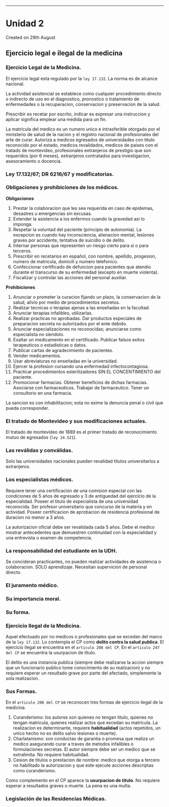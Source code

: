 - - -
# Unidad 2
Created on 29th August
## Ejercicio legal e ilegal de la medicina

### Ejercicio Legal de la Medicina.

El ejercicio legal esta regulado por la `ley 17.132`. La norma es de alcance nacional.

La actividad asistencial se establece como cualquier procedimiento directo o indirecto de uso en el diagnostico, pronostico o tratamiento de enfermedades o la recuperacion, conservacion y preservacion de la salud.

Prescribir es recetar por escrito, indicar es expresar una instruccion y aplicar significa emplear una medida para un fin.

La matricula del medico es un numero unico e intrasferible otorgado por el ministerio de salud de la nacion y el registro nacional de profesionales del arte de curar. Autoriza a medicos egresados de universidades con titulo reconocido por el estado, medicos revalidados, medicos de paises con el tratado de montevideo, profesionales extranjeros de prestigio que son requeridos (por 6 meses), extranjeros contratados para investigacion, asesoramiento o docencia.

### Ley 17.132/67; DR 6216/67 y modificatorias.

### Obligaciones y prohibiciones de los médicos.

**Obligaciones**

1. Prestar la colaboracion que les sea requerida en caso de epidemas, desastres u emergencias sin excusas.
2. Extender la asistencia a los enfermos cuando la gravedad asi lo imponga.
3. Respetar la voluntad del paciente (principio de autonomia). La excepcion es cuando hay inconsciencia, alienacion mental, lesiones graves por accidente, tentativa de suicidio o de delito.
4. Internar personas que representen un riesgo cierto para si o para terceros.
5. Prescribir en recetarios en español, con nombre, apellido, progesion, numero de matricula, domicili y numero telefonico.
6. Confeccionar certificado de defuncion para pacientes que atendio durante el transcurso de su enfermedad (excepto en muerte violenta).
7. Fiscalizar y controlar las acciones del personal auxiliar.

**Prohibiciones**

1. Anunciar o prometer la curacion fijando un plazo, la conservacion de la salud, alivio por medio de procedimientos secretos.
2. Realizar tecnicas o terapias ajenas a las enseñadas en la facultad.
3. Anunciar terapias infalibles, utilizarlas.
4. Realizar practicas no aprobadas. Dar productos especiales de preparacion secreta no autorizados por el ente debido.
5. Anunciar especializaciones no reconocidas; anunciarse como especialista no siendolo.
6. Exaltar un medicamento en el certificado. Publicar falsos exitos terapeuticos o estadisticas o datos.
7. Publicar cartas de agradecimiento de pacientes.
8. Vender medicamentos.
9. Usar abreviaturas no enseñadas en la universidad.
10. Ejercer la profesion cursando una enfermedad infectocontagiosa.
11. Practicar procedimientos esterilizadores SIN EL CONCENTIMIENTO del paciente.
12. Promocionar farmacias. Obtener beneficios de dichas farmacias. Asociarse con farmaceuticos. Trabajar de farmaceutico. Tener un consultorio en una farmacia.

La sancion es con inhabilitacion; esta no exime la denuncia penal o civil que pueda corresponder.

### El tratado de Montevideo y sus modificaciones actuales.

El tratado de montevideo de 1889 es el primer tratado de reconocimiento mutuo de egresados (`ley 24.521`).

### Las reválidas y conválidas.

Solo las universidades nacionales pueden revalidad titulos universitarios a extranjeros.

### Los especialistas médicos.

Requiere tener una certificacion de una comision especial con las condiciones de 5 años de egresado y 3 de antiguedad del ejercicio de la especialidad. Poseer el titulo de especialista de una universidad reconocida. Ser profesor universitario que concurso de la materia y en actividad. Poseer certificacion de aprobacion de residencia profesional de duracion no menor a 3 años.

La autorizacion oficial debe ser revalidada cada 5 años. Debe el medico mostrar antecedentes que demuestren continuidad con la especialidad y una entrevista o examen de competencia.

### La responsabilidad del estudiante en la UDH.

Se concideran practicantes, no pueden realizar actividades de asistencia o colaboracion. SOLO aprendizaje. Necesitan supervicion de personal directo.

### El juramento médico.
### Su importancia moral.
### Su forma.

### Ejercicio Ilegal de la Medicina.

Aquel efectuado por no medicos o profesionales que se excedan del marco de la `ley 17.132`. Lo contempla el CP como **delito contra la salud publica**. El ejercicio ilegal se encuentra en el `articulo 208 del CP`. En el `articulo 247 del CP` se encuentra la usurpacion de titulo.

El delito es una instancia publica (siempre debe realizarse la accion siempre que un funcionario publico tome conocimiento de su realizacion) y no requiere esperar un resultado grave por parte del afectado, simplemente la sola realizacion.

### Sus Formas.

En el `articulo 208 del CP` se reconocen tres formas de ejercicio ilegal de la medicina.

1. Curanderismo: los autores son quienes no tengan titulo, quienes no tengan matricula, quienes realizar actos que excedan su matricula. La realizacion es determinante, requiere **habitualidad** (actos repetidos, un unico hecho no es delito salvo lesiones o muerte).
2. Charlatanismo: son conductas de garantia o promesa que realiza un medico asegurando curar a traves de metodos infalibles o formulaciones secretas.  El autor siempre debe ser un medico que se extralimita. No requiere habitualidad.
3. Cesion de titulos o prestacion de nombre: medico que otorga a tercero no habilitado la autorizacion y que este ejecute acciones descriptas como curanderismo.

Como complemento en el CP aparece la **usurpacion de titulo**. No requiere esperar a resultados graves o muerte. La pena es una multa.

### Legislación de las Residencias Médicas.
